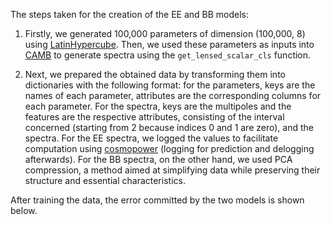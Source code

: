 The steps taken for the creation of the EE and BB models:

1. Firstly, we generated 100,000 parameters of dimension (100,000, 8) using [LatinHypercube](https://docs.scipy.org/doc/scipy/reference/generated/scipy.stats.qmc.LatinHypercube.html#scipy.stats.qmc.LatinHypercube). Then, we used these parameters as inputs into [CAMB](https://camb.readthedocs.io/en/latest/) to generate spectra using the `get_lensed_scalar_cls` function.
   
2. Next, we prepared the obtained data by transforming them into dictionaries with the following format: for the parameters, keys are the names of each parameter, attributes are the corresponding columns for each parameter. For the spectra, keys are the multipoles and the features are the respective attributes, consisting of the interval concerned (starting from 2 because indices 0 and 1 are zero), and the spectra. For the EE spectra, we logged the values to facilitate computation using [cosmopower](https://github.com/alessiospuriomancini/cosmopower) (logging for prediction and delogging afterwards). For the BB spectra, on the other hand, we used PCA compression, a method aimed at simplifying data while preserving their structure and essential characteristics.

After training the data, the error committed by the two models is shown below.
